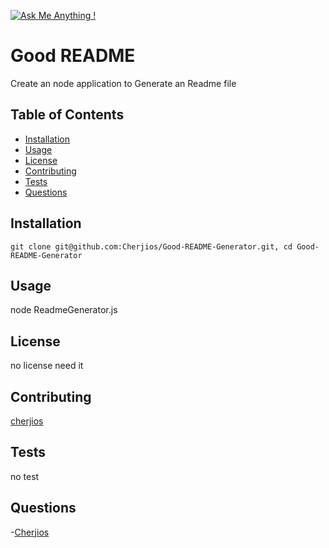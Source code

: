 
  [![Ask Me Anything !](https://img.shields.io/badge/Ask%20me-anything-1abc9c.svg)](https://GitHub.com/Naereen/ama)

# Good README
Create an node application to Generate an Readme file

##  Table of Contents
- [Installation](##Installation)
- [Usage](##Usage)
- [License](##License)
- [Contributing](##Contributing)
- [Tests](##Tests)
- [Questions](##Questions)

##  Installation
```
git clone git@github.com:Cherjios/Good-README-Generator.git, cd Good-README-Generator
```

## Usage
node ReadmeGenerator.js

## License
no license need it

## Contributing
[cherjios](https://github.com/cherjios)

##  Tests
no test

## Questions
 -[Cherjios](https://github.com/Cherjios)
